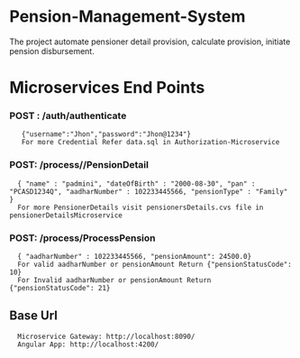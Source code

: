 # Pension-Management-System
The project automate pensioner detail provision, calculate provision, initiate pension disbursement.

# Microservices End Points
### POST : /auth/authenticate
       {"username":"Jhon","password":"Jhon@1234"}
       For more Credential Refer data.sql in Authorization-Microservice 
### POST: /process//PensionDetail
      { "name" : "padmini", "dateOfBirth" : "2000-08-30", "pan" : "PCASD1234Q", "aadharNumber" : 102233445566, "pensionType" : "Family" }
      For more PensionerDetails visit pensionersDetails.cvs file in pensionerDetailsMicroservice
### POST: /process/ProcessPension
      { "aadharNumber" : 102233445566, "pensionAmount": 24500.0}
      For valid aadharNumber or pensionAmount Return {"pensionStatusCode": 10}
      For Invalid aadharNumber or pensionAmount Return {"pensionStatusCode": 21}
## Base Url
      Microservice Gateway: http://localhost:8090/
      Angular App: http://localhost:4200/
      


